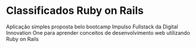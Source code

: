 # Classificados Ruby on Rails

Aplicação simples proposta belo bootcamp Impulso Fullstack da Digital Innovation One para aprender conceitos de desenvolvimento web utilizando Ruby on Rails
